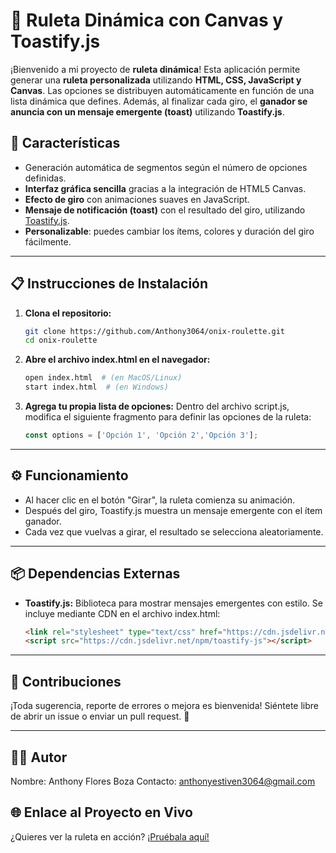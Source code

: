 # 🎯 **Ruleta Dinámica con Canvas y Toastify.js**  

¡Bienvenido a mi proyecto de **ruleta dinámica**! Esta aplicación permite generar una **ruleta personalizada** utilizando **HTML, CSS, JavaScript y Canvas**. Las opciones se distribuyen automáticamente en función de una lista dinámica que defines. Además, al finalizar cada giro, el **ganador se anuncia con un mensaje emergente (toast)** utilizando **Toastify.js**.

## 🚀 **Características**
- Generación automática de segmentos según el número de opciones definidas.
- **Interfaz gráfica sencilla** gracias a la integración de HTML5 Canvas.
- **Efecto de giro** con animaciones suaves en JavaScript.
- **Mensaje de notificación (toast)** con el resultado del giro, utilizando [Toastify.js](https://github.com/apvarun/toastify-js).
- **Personalizable**: puedes cambiar los ítems, colores y duración del giro fácilmente.

---
## 📋 **Instrucciones de Instalación**
1. **Clona el repositorio:**  
   ```bash
   git clone https://github.com/Anthony3064/onix-roulette.git
   cd onix-roulette
   ```

 2. **Abre el archivo index.html en el navegador:**
    ```bash
    open index.html  # (en MacOS/Linux)
    start index.html  # (en Windows)
    ```
    
 3. **Agrega tu propia lista de opciones:**
 Dentro del archivo script.js, modifica el siguiente fragmento para definir las opciones de la ruleta:
    ```javascript
    const options = ['Opción 1', 'Opción 2','Opción 3'];
    ```
 ---
 
 ## ⚙️ Funcionamiento
- Al hacer clic en el botón "Girar", la ruleta comienza su animación.
- Después del giro, Toastify.js muestra un mensaje emergente con el ítem ganador.
- Cada vez que vuelvas a girar, el resultado se selecciona aleatoriamente.

---

## 📦 Dependencias Externas
- **Toastify.js:** Biblioteca para mostrar mensajes emergentes con estilo.
Se incluye mediante CDN en el archivo index.html:
    ```html
    <link rel="stylesheet" type="text/css" href="https://cdn.jsdelivr.net/npm/toastify-js/src/toastify.min.css">
    <script src="https://cdn.jsdelivr.net/npm/toastify-js"></script>
    ```
---

## 🤝 Contribuciones
¡Toda sugerencia, reporte de errores o mejora es bienvenida!
Siéntete libre de abrir un issue o enviar un pull request. 🙌

---

## 👨‍💻 Autor
Nombre: Anthony Flores Boza
Contacto: anthonyestiven3064@gmail.com

## 🌐 Enlace al Proyecto en Vivo
¿Quieres ver la ruleta en acción? [¡Pruébala aquí!]('https://roulette-onix.web.app/')